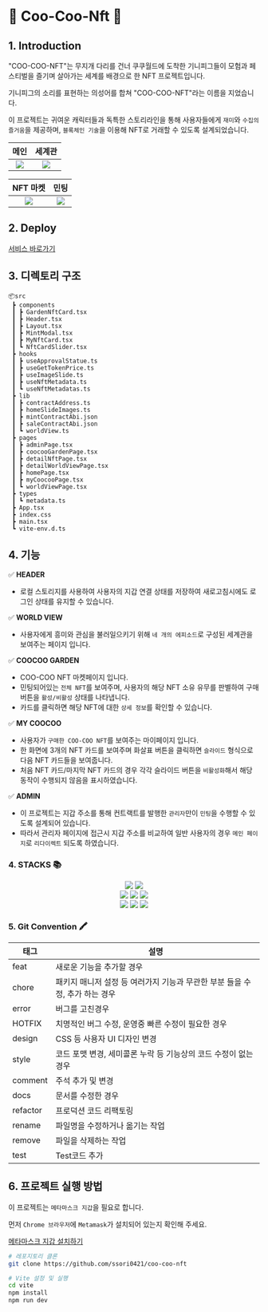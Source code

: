 # 🐹 Coo-Coo-Nft 🐹

## 1. Introduction

"COO-COO-NFT"는 무지개 다리를 건너 쿠쿠월드에 도착한 기니피그들이 모험과 페스티벌을 즐기며 살아가는 세계를 배경으로 한 NFT 프로젝트입니다.

기니피그의 소리를 표현하는 의성어를 합쳐 "COO-COO-NFT"라는 이름을 지었습니다.

이 프로젝트는 귀여운 캐릭터들과 독특한 스토리라인을 통해 사용자들에게 `재미`와 `수집의 즐거움`을 제공하며, `블록체인 기술`을 이용해 NFT로 거래할 수 있도록 설계되었습니다.

|                                                메인                                                |                                               세계관                                               |
| :------------------------------------------------------------------------------------------------: | :------------------------------------------------------------------------------------------------: |
| ![](https://velog.velcdn.com/images/ssori0421/post/95c3f26e-288d-4ad1-bc4d-9fc7dfd308b7/image.png) | ![](https://velog.velcdn.com/images/ssori0421/post/0cc1e3d5-af47-47b9-8362-5fe8099c6ffa/image.png) |

|                                              NFT 마켓                                              |                                                민팅                                                |
| :------------------------------------------------------------------------------------------------: | :------------------------------------------------------------------------------------------------: |
| ![](https://velog.velcdn.com/images/ssori0421/post/777cc6d1-532d-4a9f-984c-9c87f887d5ff/image.png) | ![](https://velog.velcdn.com/images/ssori0421/post/e54d4d86-083b-40ce-a19c-8b2b70ec73a1/image.png) |

## 2. Deploy

[서비스 바로가기](https://coo-coo-nft.vercel.app/)

## 3. 디렉토리 구조

```
📦src
 ┣ components
 ┃ ┣ GardenNftCard.tsx
 ┃ ┣ Header.tsx
 ┃ ┣ Layout.tsx
 ┃ ┣ MintModal.tsx
 ┃ ┣ MyNftCard.tsx
 ┃ ┗ NftCardSlider.tsx
 ┣ hooks
 ┃ ┣ useApprovalStatue.ts
 ┃ ┣ useGetTokenPrice.ts
 ┃ ┣ useImageSlide.ts
 ┃ ┣ useNftMetadata.ts
 ┃ ┗ useNftMetadatas.ts
 ┣ lib
 ┃ ┣ contractAddress.ts
 ┃ ┣ homeSlideImages.ts
 ┃ ┣ mintContractAbi.json
 ┃ ┣ saleContractAbi.json
 ┃ ┗ worldView.ts
 ┣ pages
 ┃ ┣ adminPage.tsx
 ┃ ┣ coocooGardenPage.tsx
 ┃ ┣ detailNftPage.tsx
 ┃ ┣ detailWorldViewPage.tsx
 ┃ ┣ homePage.tsx
 ┃ ┣ myCoocooPage.tsx
 ┃ ┗ worldViewPage.tsx
 ┣ types
 ┃ ┗ metadata.ts
 ┣ App.tsx
 ┣ index.css
 ┣ main.tsx
 ┗ vite-env.d.ts

```

## 4. 기능

✅ **HEADER**

- 로컬 스토리지를 사용하여 사용자의 지갑 연결 상태를 저장하여 새로고침시에도 로그인 상태를 유지할 수 있습니다.

✅ **WORLD VIEW**

- 사용자에게 흥미와 관심을 불러일으키기 위해 `네 개의 에피소드`로 구성된 세계관을 보여주는 페이지 입니다.

✅ **COOCOO GARDEN**

- COO-COO NFT 마켓페이지 입니다.
- 민팅되어있는 `전체 NFT`를 보여주며, 사용자의 해당 NFT 소유 유무를 판별하여 구매 버튼을 `활성/비활성` 상태를 나타냅니다.
- 카드를 클릭하면 해당 NFT에 대한 `상세 정보`를 확인할 수 있습니다.

✅ **MY COOCOO**

- 사용자가 `구매한 COO-COO NFT`를 보여주는 마이페이지 입니다.
- 한 화면에 3개의 NFT 카드를 보여주며 화살표 버튼을 클릭하면 `슬라이드` 형식으로 다음 NFT 카드들을 보여줍니다.
- 처음 NFT 카드/마지막 NFT 카드의 경우 각각 슬라이드 버튼을 `비활성화`해서 해당 동작이 수행되지 않음을 표시하였습니다.

✅ **ADMIN**

- 이 프로젝트는 지갑 주소를 통해 컨트랙트를 발행한 `관리자`만이 `민팅`을 수행할 수 있도록 설계되어 있습니다.
- 따라서 관리자 페이지에 접근시 지갑 주소를 비교하여 일반 사용자의 경우 `메인 페이지`로 `리다이렉트` 되도록 하였습니다.

### 4. STACKS 📚

<div align=center> 
 <img src="https://img.shields.io/badge/JAVASCRIPT-F7DF1E?style=for-the-badge&logo=JAVASCRIPT&logoColor=black">
<img src="https://img.shields.io/badge/react-61DAFB?style=for-the-badge&logo=react&logoColor=black"> 
 </br>
  <img src="https://img.shields.io/badge/TYPESCRIPT-3178C6?style=for-the-badge&logo=TYPESCRIPT&logoColor=black">
    <img src="https://img.shields.io/badge/SOLIDITY-CC4699?style=for-the-badge&logo=ZUSTAND&logoColor=black">
      <img src="https://img.shields.io/badge/AXIOS-5A29E4?style=for-the-badge&logo=AXIOS&logoColor=black">
  </br>
  <img src="https://img.shields.io/badge/CHAKRA UI-CC6699?style=for-the-badge&logo=SCSS&logoColor=black">
  <img src="https://img.shields.io/badge/REACT ROUTER DOM-47A248?style=for-the-badge&logo=MONGODB&logoColor=black">
    <img src="https://img.shields.io/badge/ETHERS-2088FF?style=for-the-badge&logo=GITHUB ACTIONS&logoColor=black">
  </br>
</div>

### 5. Git Convention 🖍️

| 태그     | 설명                                                                        |
| -------- | --------------------------------------------------------------------------- |
| feat     | 새로운 기능을 추가할 경우                                                   |
| chore    | 패키지 매니저 설정 등 여러가지 기능과 무관한 부분 들을 수정, 추가 하는 경우 |
| error    | 버그를 고친경우                                                             |
| HOTFIX   | 치명적인 버그 수정, 운영중 빠른 수정이 필요한 경우                          |
| design   | CSS 등 사용자 UI 디자인 변경                                                |
| style    | 코드 포맷 변경, 세미콜론 누락 등 기능상의 코드 수정이 없는 경우             |
| comment  | 주석 추가 및 변경                                                           |
| docs     | 문서를 수정한 경우                                                          |
| refactor | 프로덕션 코드 리팩토링                                                      |
| rename   | 파일명을 수정하거나 옮기는 작업                                             |
| remove   | 파일을 삭제하는 작업                                                        |
| test     | Test코드 추가                                                               |

## 6. 프로젝트 실행 방법

이 프로젝트는 `메타마스크 지갑`을 필요로 합니다.

먼저 `Chrome 브라우저`에 `Metamask`가 설치되어 있는지 확인해 주세요.

[메타마스크 지갑 설치하기](https://metamask.io/download/)

```bash
# 레포지토리 클론
git clone https://github.com/ssori0421/coo-coo-nft

# Vite 설정 및 실행
cd vite
npm install
npm run dev
```
